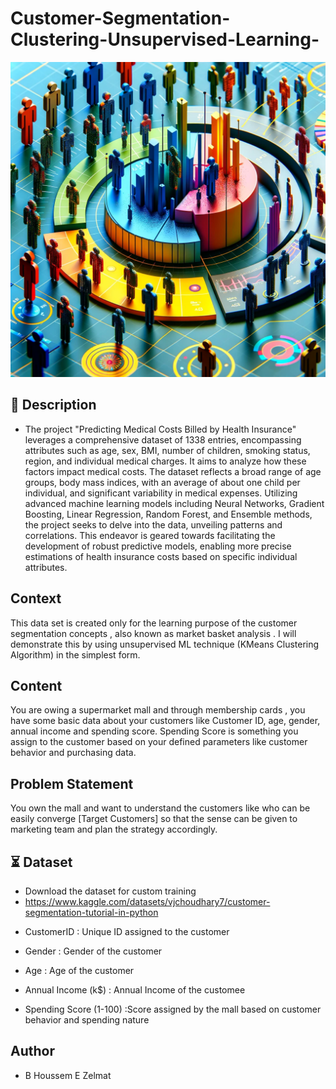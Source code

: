 # Customer-Segmentation-Clustering-Unsupervised-Learning-


![alt text](https://github.com/BheZelmat/Customer-Segmentation-Clustering-Unsupervised-Learning-/blob/main/img.png?raw=true)
  
## 📝 Description
- The project "Predicting Medical Costs Billed by Health Insurance" leverages a comprehensive dataset of 1338 entries, encompassing attributes such as age, sex, BMI, number of children, smoking status, region, and individual medical charges. It aims to analyze how these factors impact medical costs.
 The dataset reflects a broad range of age groups, body mass indices, with an average of about one child per individual, and significant variability in medical expenses.
 Utilizing advanced machine learning models including Neural Networks, Gradient Boosting, Linear Regression, Random Forest, and Ensemble methods, the project seeks to delve into the data, unveiling patterns and correlations.
This endeavor is geared towards facilitating the development of robust predictive models, enabling more precise estimations of health insurance costs based on specific individual attributes.



##  Context
This data set is created only for the learning purpose of the customer segmentation concepts , also known as market basket analysis . I will demonstrate this by using unsupervised ML technique (KMeans Clustering Algorithm) in the simplest form.

##  Content
You are owing a supermarket mall and through membership cards , you have some basic data about your customers like Customer ID, age, gender, annual income and spending score.
Spending Score is something you assign to the customer based on your defined parameters like customer behavior and purchasing data.

##  Problem Statement
You own the mall and want to understand the customers like who can be easily converge [Target Customers] so that the sense can be given to marketing team and plan the strategy accordingly.


## ⏳ Dataset
- Download the dataset for custom training
- https://www.kaggle.com/datasets/vjchoudhary7/customer-segmentation-tutorial-in-python
  
* CustomerID : Unique ID assigned to the customer

* Gender : Gender of the customer

* Age : Age of the customer

* Annual Income (k$) : Annual Income of the customee

* Spending Score (1-100) :Score assigned by the mall based on customer behavior and spending nature

## Author 
- B Houssem E Zelmat 
